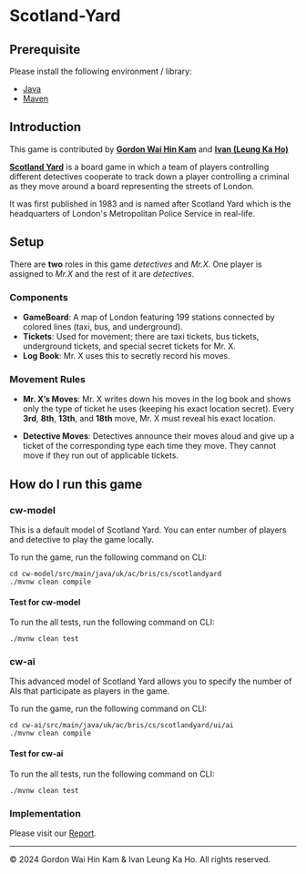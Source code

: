 # Scotland-Yard

## Prerequisite
Please install the following environment / library:

- [Java](https://www.java.com/download/ie_manual.jsp)
- [Maven](https://maven.apache.org/)

## Introduction

This game is contributed by [**Gordon Wai Hin Kam**](https://github.com/li23179) and [**Ivan (Leung Ka Ho)**](https://github.com/nm22031)

[**Scotland Yard**](https://en.wikipedia.org/wiki/Scotland_Yard_(board_game)) is a board game in which a team of players controlling different detectives cooperate to track down a player controlling a criminal as they move around a board representing the streets of London. 

It was first published in 1983 and is named after Scotland Yard which is the headquarters of London's Metropolitan Police Service in real-life.

## Setup

There are **two** roles in this game *detectives* and *Mr.X*. One player is assigned to *Mr.X* and the rest of it are *detectives*.

### Components
- **GameBoard**: A map of London featuring 199 stations connected by colored lines (taxi, bus, and underground).
- **Tickets**: Used for movement; there are taxi tickets, bus tickets, underground tickets, and special secret tickets for Mr. X.
- **Log Book**: Mr. X uses this to secretly record his moves.

### Movement Rules

- **Mr. X’s Moves**: Mr. X writes down his moves in the log book and shows only the type of ticket he uses (keeping his exact location secret). Every **3rd**, **8th**, **13th**, and **18th** move, Mr. X must reveal his exact location.

- **Detective Moves**: Detectives announce their moves aloud and give up a ticket of the corresponding type each time they move. They cannot move if they run out of applicable tickets.

## How do I run this game

### cw-model

This is a default model of Scotland Yard. You can enter number of players and detective to play the game locally.

To run the game, run the following command on CLI:
```
cd cw-model/src/main/java/uk/ac/bris/cs/scotlandyard
./mvnw clean compile
```

#### Test for cw-model

To run the all tests, run the following command on CLI:
```
./mvnw clean test
```

### cw-ai

This advanced model of Scotland Yard allows you to specify the number of AIs that participate as players in the game.

To run the game, run the following command on CLI:
```
cd cw-ai/src/main/java/uk/ac/bris/cs/scotlandyard/ui/ai
./mvnw clean compile
```

#### Test for cw-ai

To run the all tests, run the following command on CLI:
```
./mvnw clean test
```
### Implementation
Please visit our [Report](/Scotland-Yard/report.pdf).
___
&copy; 2024 Gordon Wai Hin Kam &amp; Ivan Leung Ka Ho. All rights reserved. 